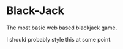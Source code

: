 # Black-Jack
The most basic web based blackjack game. 

I should probably style this at some point.

